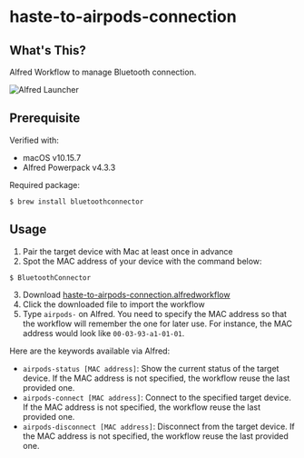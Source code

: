 # haste-to-airpods-connection

## What's This?

Alfred Workflow to manage Bluetooth connection.

![Alfred Launcher](/../main/showcase/alfred-launcher.png?raw=true "airpods-connect")

## Prerequisite

Verified with:

* macOS v10.15.7
* Alfred Powerpack v4.3.3

Required package:

```shell
$ brew install bluetoothconnector
```

## Usage

1. Pair the target device with Mac at least once in advance
1. Spot the MAC address of your device with the command below:

```shell
$ BluetoothConnector
```

3. Download [haste-to-airpods-connection.alfredworkflow](https://github.com/announce/haste-to-airpods-connection/releases/download/1.0.0/haste-to-airpods-connection.alfredworkflow)
3. Click the downloaded file to import the workflow
3. Type `airpods-` on Alfred. You need to specify the MAC address so that the workflow will remember the one for later use. For instance, the MAC address would look like `00-03-93-a1-01-01`.

Here are the keywords available via Alfred:

* `airpods-status [MAC address]`: Show the current status of the target device. If the MAC address is not specified, the workflow reuse the last provided one.
* `airpods-connect [MAC address]`: Connect to the specified target device. If the MAC address is not specified, the workflow reuse the last provided one.
* `airpods-disconnect [MAC address]`: Disconnect from the target device. If the MAC address is not specified, the workflow reuse the last provided one.
